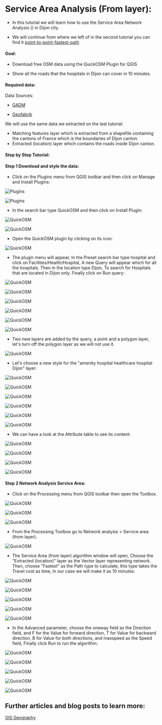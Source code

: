 # Service Area Analysis (From layer):

* In this tutorial we will learn how to use the Service Area Network Analysis () in Dijon city.

* We will continue from where we left of in the second tutorial you can find it [point-to-point-fastest-path](../2-point-to-point-fastest-path/steps.md)


#### Goal:

* Download free OSM data using the QuickOSM Plugin for QGIS

* Show all the roads that the hospitals in Dijon can cover in 10 minutes.


#### Required data:

Data Sources:

  * [GADM](https://gadm.org/download_country36.html)

  * [Geofabrik](https://download.geofabrik.de/europe/france/bourgogne.html)

We will use the same data we extracted on the last tutorial:

  * Matching features layer which is extracted from a shapefile containing the cantons of France which is the boundaries of Dijon canton.
  * Extracted (location) layer which contains the roads inside Dijon canton.


#### Step by Step Tutorial:

#### Step 1 Download and style the data: 

* Click on the Plugins menu from QGIS toolbar and then click on Manage and Install Plugins:

![Plugins](./images/image1.jpg)

![Plugins](./images/image2.jpg)


* In the search bar type QuickOSM and then click on Install Plugin:

![QuickOSM](./images/image3.jpg)

![QuickOSM](./images/image4.jpg)

* Open the QuickOSM plugin by clicking on its icon:

![QuickOSM](./images/image5.jpg)

* The plugin menu will appear, In the Preset search bar type hospital and click on Facilities/Health/Hospital, A new Query will appear which for all the hospitals. Then in the location type Dijon, To search for Hospitals that are located in Dijon only. Finally click on Run query:

![QuickOSM](./images/image6.jpg)

![QuickOSM](./images/image7.jpg)

![QuickOSM](./images/image8.jpg)

![QuickOSM](./images/image9.jpg)

![QuickOSM](./images/image10.jpg)

![QuickOSM](./images/image11.jpg)


* Two new layers are added by the query, a point and a polygon layer, let's turn off the polygon layer as we will not use it.

![QuickOSM](./images/image12.jpg)

* Let's choose a new style for the "amenity hospital healthcare hospital Dijon" layer:

![QuickOSM](./images/image13.jpg)

![QuickOSM](./images/image14.jpg)

![QuickOSM](./images/image15.jpg)

![QuickOSM](./images/image16.jpg)

![QuickOSM](./images/image17.jpg)

![QuickOSM](./images/image18.jpg)

* We can have a look at the Attribute table to see its content:

![QuickOSM](./images/image19.jpg)

![QuickOSM](./images/image20.jpg)

![QuickOSM](./images/image21.jpg)

![QuickOSM](./images/image22.jpg)



#### Step 2 Network Analysis Service Area: 

* Click on the Processing menu from QGIS toolbar then open the Toolbox.

![QuickOSM](./images/image23.jpg)

![QuickOSM](./images/image24.jpg)

![QuickOSM](./images/image25.jpg)

* From the Processing Toolbox go to Network analysis > Service area (from layer).

![QuickOSM](./images/image26.jpg)

* The Service Area (from layer) algorithm window will open, Choose the "Extracted (location)" layer as the Vector layer representing network. Then, choose "Fastest" as the Path type to calculate, this type takes the Travel cost as time, In our case we will make it as 10 minutes:

![QuickOSM](./images/image27.jpg)

![QuickOSM](./images/image28.jpg)

![QuickOSM](./images/image29.jpg)

![QuickOSM](./images/image30.jpg)

![QuickOSM](./images/image31.jpg)

* In the Advanced parameter, choose the oneway field as the Direction field, and F for the Value for forward direction, T for Value for backward direction, B for Value for both directions, and maxspeed as the Speed field,  Finally click Run to run the algorithm:

![QuickOSM](./images/image32.jpg)

![QuickOSM](./images/image33.jpg)

![QuickOSM](./images/image34.jpg)

![QuickOSM](./images/image35.jpg)

![QuickOSM](./images/image36.jpg)





























## Further articles and blog posts to learn more:

[GIS Geography](https://gisgeography.com/network-analysis/)
